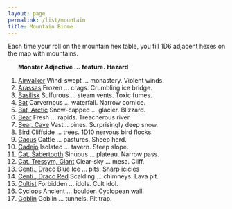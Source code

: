 ```yaml
---
layout: page
permalink: /list/mountain
title: Mountain Biome
---
```


Each time your roll on the mountain hex table, you fill 1D6 adjacent hexes on the map with mountains.
<br>

&nbsp; &nbsp; &nbsp; <span class="a">**Monster**</span> <span class="bb">**Adjective ...**</span> <span class="cc">**feature.**</span> **Hazard**

1. <span class="a">[Airwalker](/monsters/airwalker)</span> <span class="b">Wind-swept ...</span>  <span class="c">monastery.</span> <span class="d">Violent winds.</span>
1. <span class="a">[Arassas](/monsters/arassas)</span> <span class="b">Frozen ...</span>  <span class="c">crags.</span> <span class="d">Crumbling ice bridge.</span>
1. <span class="a">[Basilisk](/monsters/basilisk)</span> <span class="b">Sulfurous ...</span>  <span class="c">steam vents.</span> <span class="d">Toxic fumes.</span>
1. <span class="a">[Bat](/monsters/bat)</span> <span class="b">Carvernous ...</span>  <span class="c">waterfall.</span> <span class="d">Narrow cornice.</span>
1. <span class="a">[Bat, Arctic](/monsters/bat-arctic)</span> <span class="b">Snow-capped ...</span>  <span class="c">glacier.</span> <span class="d">Blizzard.</span>
1. <span class="a">[Bear](/monsters/bear)</span> <span class="b">Fresh ...</span>  <span class="c">rapids.</span> <span class="d">Treacherous river.</span>
1. <span class="a">[Bear, Cave](/monsters/bear-cave)</span> <span class="b">Vast...</span>  <span class="c">pines.</span> <span class="d">Surprisingly deep snow.</span>
1. <span class="a">[Bird](/monsters/bird)</span> <span class="b">Cliffside ...</span>  <span class="c">trees.</span> <span class="d">1D10 nervous bird flocks.</span>
1. <span class="a">[Cacus](/monsters/cacus)</span> <span class="b">Cattle ...</span>  <span class="c">pastures.</span> <span class="d">Sheep herd.</span>
1. <span class="a">[Cadejo](/monsters/cadejo)</span> <span class="b">Isolated ...</span>  <span class="c">tavern.</span> <span class="d">Steep slope.</span>
1. <span class="a">[Cat, Sabertooth](/monsters/cat-sabertooth)</span> <span class="b">Sinuous ...</span>  <span class="c">plateau.</span> <span class="d">Narrow pass.</span>
1. <span class="a">[Cat, Tressym, Giant](/monsters/cat-tressym-giant)</span> <span class="b">Clear-sky ...</span>  <span class="c">mesa.</span> <span class="d">Cliff.</span>
1. <span class="a">[Centi., Draco Blue](/monsters/centipede-dracopede-blue)</span> <span class="b">Ice ...</span>  <span class="c">pits.</span> <span class="d">Sharp icicles</span>
1. <span class="a">[Centi., Draco Red](/monsters/centipede-dracopede-red)</span> <span class="b">Scalding ...</span>  <span class="c">chimneys.</span> <span class="d">Lava pit.</span>
1. <span class="a">[Cultist](/monsters/cultist)</span> <span class="b">Forbidden ...</span>  <span class="c">idols.</span> <span class="d">Cult idol.</span>
1. <span class="a">[Cyclops](/monsters/cyclops)</span> <span class="b">Ancient ...</span>  <span class="c">boulder.</span> <span class="d">Cyclopean wall.</span>
1. <span class="a">[Goblin](/monsters/goblin)</span> <span class="b">Goblin ...</span>  <span class="c">tunnels.</span> <span class="d">Pit trap.</span>

